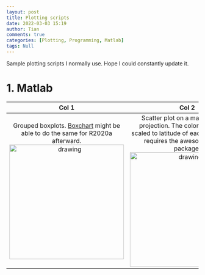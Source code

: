 ```yaml
---
layout: post
title: Plotting scripts
date: 2022-03-03 15:19
author: Tian
comments: true
categories: [Plotting, Programming, Matlab]
tags: Null
---
```


Sample plotting scripts I normally use. Hope I could constantly update it.

# 1. Matlab

| Col 1 | Col 2 |
|:-------------------------:|:-------------------------:|
|Grouped boxplots. [Boxchart](https://www.mathworks.com/help/matlab/ref/boxchart.html) might be able to do the same for R2020a afterward. [<img src="https://simhydro.com/notebook/images/plots/boxplot.png" alt="drawing" width="300"/>](https://github.com/hydrotian/plotting/blob/main/matlab/boxplot.m) |Scatter plot on a map with polar projection. The color and size are scaled to latitude of each dot. This plot requires the awesome [M_Map](https://www.eoas.ubc.ca/~rich/map.html) package. [<img src="https://simhydro.com/notebook/images/plots/polar.png" alt="drawing" width="300"/>](https://github.com/hydrotian/plotting/blob/main/matlab/polar.m)|